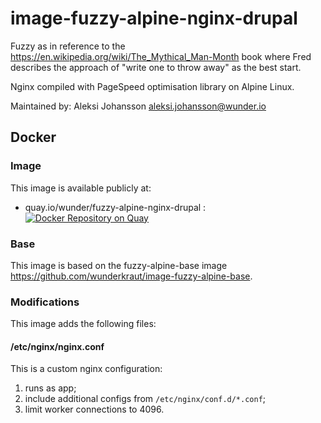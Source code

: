 # image-fuzzy-alpine-nginx-drupal

Fuzzy as in reference to the https://en.wikipedia.org/wiki/The_Mythical_Man-Month book where Fred describes the approach of "write one to throw away" as the best start.

Nginx compiled with PageSpeed optimisation library on Alpine Linux.

Maintained by: Aleksi Johansson <aleksi.johansson@wunder.io>

## Docker

### Image

This image is available publicly at:

- quay.io/wunder/fuzzy-alpine-nginx-drupal : [![Docker Repository on Quay](https://quay.io/repository/wunder/fuzzy-alpine-nginx-drupal/status "Docker Repository on Quay")](https://quay.io/repository/wunder/fuzzy-alpine-nginx-drupal)

### Base

This image is based on the fuzzy-alpine-base image https://github.com/wunderkraut/image-fuzzy-alpine-base.

### Modifications

This image adds the following files:

#### /etc/nginx/nginx.conf

This is a custom nginx configuration:

1. runs as app;
2. include additional configs from `/etc/nginx/conf.d/*.conf`;
3. limit worker connections to 4096.
